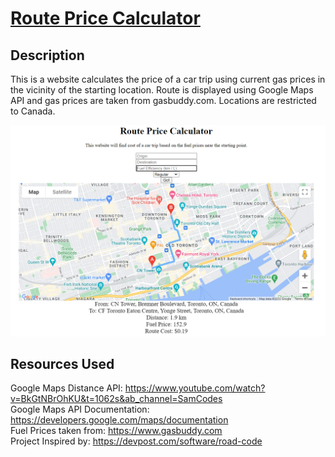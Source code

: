 # [Route Price Calculator](https://routeprice.ca)

## Description
This is a website calculates the price of a car trip using current gas prices in the vicinity of the starting location. Route is displayed using Google Maps API and gas prices are taken from gasbuddy.com. Locations are restricted to Canada.  

![Alt text](routeprice.PNG)
## Resources Used 

Google Maps Distance API: https://www.youtube.com/watch?v=BkGtNBrOhKU&t=1062s&ab_channel=SamCodes <br>
Google Maps API Documentation: https://developers.google.com/maps/documentation <br>
Fuel Prices taken from: https://www.gasbuddy.com <br>
Project Inspired by: https://devpost.com/software/road-code <br>
